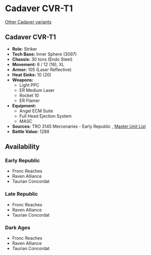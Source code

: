 # Cadaver CVR-T1 

[Other Cadaver variants](../cadaver.md) 

## Cadaver CVR-T1 

- **Role:** Striker 
- **Tech Base:** Inner Sphere (3097) 
- **Chassis:** 30 tons (Endo Steel) 
- **Movement:** 8 / 12 (16), XL 
- **Armor:** 105 (Laser Reflective) 
- **Heat Sinks:** 10 (20) 
- **Weapons:** 
  - Light PPC 
  - ER Medium Laser 
  - Rocket 10 
  - ER Flamer 
- **Equipment:** 
  - Angel ECM Suite 
  - Full Head Ejection System 
  - MASC 
- **Sources:** TRO 3145 Mercenaries - Early Republic , [Master Unit List](http://masterunitlist.info/Unit/Details/6551/cadaver-cvr-t1) 
- **Battle Value:** 1288 

## Availability 

### Early Republic 

- Fronc Reaches 
- Raven Alliance 
- Taurian Concordat 

### Late Republic 

- Fronc Reaches 
- Raven Alliance 
- Taurian Concordat 

### Dark Ages 

- Fronc Reaches 
- Raven Alliance 
- Taurian Concordat 

